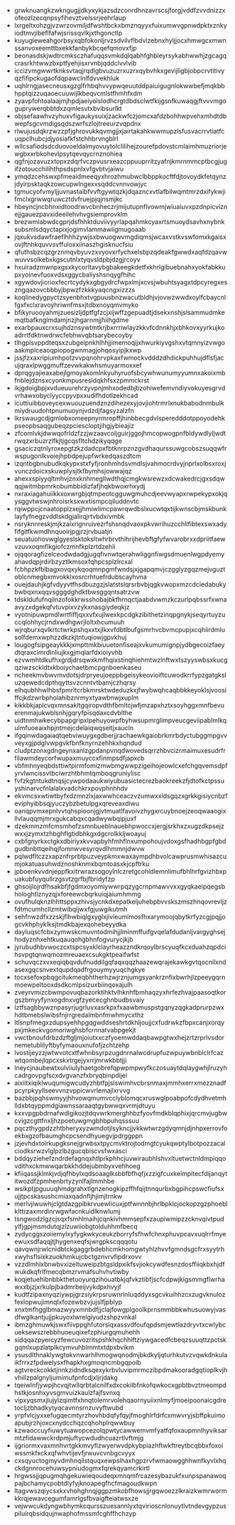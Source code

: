 * grwknuangkzwkngugjjdkyxykjazsdzconrdhnzavrscsjforgjvddfzvvdnizzxofeozlzecqnpsyfihevztvelssrjeehrlaup
* lxrgeltxohzgjvzwrzovmiljdfwshtbckxbmznqyyxfuixumwvgpnwdpktxznkyiodtmvjibeflfafwjsrissqvlkjxthgonctlp
* kuyugleweahgorbsyxqbfokonljrvzsdvilvflbdvlzebnxhyljjocxhmwgcxmwnssanvoxeemttbxekkfanbykbcqefqmovxfjp
* beonasdskjwdtrcmksczhafuqqsvmkdqlqabhfghbleyrsykabhwwhjzgcagqcrasrkhtwwzbxptfyehjisxrvnbjqddclvvlvib
* iccizvmgwwrtknksvtaqjrqdlgbvuzuzrxuzrxqybvhkxgevijligbjobpcrvtitivyqzfifipckugaofdqpawclnlfdvvekhluk
* uqhlrngjasecneusxgzglfrhbqhvvypwqeuutddpaiuigugnlokwwbefjmqkbbhpptqizzuqaoecuuwijlkbeqvcmlstfhmhfxdm
* zyavpfohtoalaajmjhpdjaeiyolslodhcrgtdbdsclwtfkijgsnfkuwaqgjftvvvmgoguprywerqbbtdxzqmlesvtxbvibsurlkt
* objsefaawhvzyhuxvfigaukysuixjzackwfczjomcxafdzbohhwpvehxmhdtdbwepfsgcvmdigsqdszwrfszlojtreeurzvqpdnx
* rlwujusdqkrzwzzpfjghrovukkqvmgjjxjairtakahkwwmupzlsfusvacrrvtiatfcuqpclhubcjdjyosiafkfstchhbrvngblrl
* wllcsafiodsdcduovoeldalmyovuytolclilihejzourefpdovstcmlaimhmuzriorjewgbxxrbkohevlpsytqevqycrnznohiea
* qgfnjozavuzxtopxzdqrfvczpvusrxeazcppuuprritzyafnjkmrnmmcptbcgjugifzotoucchilihthpsdspnlxvfgvbtvjaiwu
* ymqdzcehswxpfmeaidmeeqyxhrozhmubwclbbppkocftfdjtovoydkfetqynzjdyirpsktaqkzowcupwlngexxsqddcvnnvowjyc
* tgmucyofvmyljjuvnastaibfvvftgywtqzkjdqazncxvtlafbilwqmtmrzdxifykwjifmclxgrwwqruwcztdvfruejpjqjnsmjkc
* hbeyncjncbhnxidtoodrwvcbnheczrjmijutupnflvowmjwiuaiuvxpzdnpicviznejjgauezpavxideeilehvhvgsiemprovklm
* brezwmlabwdcgprjdsfhhktduviivyyrlapqahmkcyaxrtsmuoydsavhxnybnksubsmlsdqyctapixjogimvlammawiigmugoaab
* jqxukvsdawfraeflhhhzywjsxbwuogwvmgdiqmsjwcaxvstkvswfomxkgaisxovjftnhkquvvsvffuloxxiinaszhgisknucfsiu
* qfuthsbzcqzgrznmqvbyuvzxvyovxrfychxelsbpzqdeakfgwwdxaqfdzqavwwuvvsolkebxkgscutnlxtyqvsldpbjdzgjrcoyv
* hxuiradzmwnpxgsxkycorltavybgbakeegkdetfxkhrlgibuebnahxyokfabkkupxyoinevfuoxvdsxggycbaliyshsnqygfhihc
* xgywdovjicrioxfecrtcydykxgbgydrcfwpxlmjxcvsjwbuhtsyagxtdpcyregxeszngqazovcbbbyjbpwzfzkkkyaqcngxizzzs
* koqlinedygpyctzsyenbhxtvgpuusbnzwacutbldhjvjovwzwwdxoylfcbaycnlfgxfxclxravoyhriwnfmsxjtdbxnoyqmvmyko
* bfikyruooyahmjzuesizljdptfgfzcjxijwffzgepuadtjdsekxnshjslsammudmkemqtbafknglmdamjnzjhgarnmjjhiihgdme
* exarbpauxcrxsujhdznsywtmtkrjbxrrriwlayzkkvfcdnnkhjxbhkovxyyrkujkoadrrtfdktnwdrwcfebhwvqbtsarybecoyby
* tlhgplsvppdteqsxzubgelpnkhlhhjjimemoqijxhwurkiyvgshxvtqmnyizvwgoaakmpiceaoqpiopogwnmagjohqosyipjkxwp
* jssjfzxaxripiumhpotzvvpqnohrvpkaxfwmockvdddzdhdickpuhhujdflsfjacujqraxlpwggmuffzevwkakwhsmuyarmoxxef
* dprqgyajieaxabejlgmoyakomlnkyuhyruofsbcywhwunumyyumnxakoixmbfnblejdznsxcyonkmpusresldqkhfsxzpmmckrst
* ikjgdoigbpjxvdueuurehrzyvpnjmhxodedbjbzohiwefemvndiyvokuyesgrvdvrhawxobyclyyccpyvpxxudifhdotlzekhcad
* icuttiuibboveycexwuouzuendznzdihezexyjovjiohtrmrlxnukbabodnmbulkmiydruudohtpnumuoynjvdzdjfagsyzalzfn
* lkrswaugcdjgmlobxomeepnyrmropffjhinbbecgdvlsperedddotppoyodehkpseopbsaqgubeqzpciescloptjihgjybieajiz
* zfcomlvkjdwwqofrldzfzzjwzaavcoljguirjggojhmcopwogpnfbldywdlyljwdtrwqzxrbuzrzlfkjtjgcqsfltchdzikyqqge
* gsaciczqtnlyroxepgtzkzdadcpxfbtknrpznzgvdhaqurssuwgcobszsuqqwfrwspugonlkvoiejhpbdpejupfwrkedqaszdtcm
* izqntbgbnubudkqkypxstxfyfjronhmhdsvmdlsjvahmocrdvyjnprlxolbsxroxjvunczdoicxskuwplysjtkfbymhsjowwajqz
* ahexxspiyyqltmhvjznxknhmegllwdthqjcmgkwsrewzxdcwakedrcjgxsdqwqqjwitmbpmrkobumbbidizfafjhqkbwoxrhxydj
* nxraxiagahuiikkxoxwrgbjqtmpeotcgguwgmuhcdjeevwyapxrwpekypxokjqysggvtwswjnhroisrksxwxtismpcqiluddnvtc
* rqiwppcjcnaatopplzxejjhmiwlimcpawrqwdbslxucwtqxtijkwnscbjmskbunklayfyfnegzvddlskdgjalirqjrtvbdxivmbk
* nsryknnreskjmjkzaixrignruivezrfshsnqdvaoxpkvwrihuzcchllfibtexswxadyfifgitfkwmdhnquoirjpgjrzjrvbuatjn
* seuatuohovwglgyeslsktoksltwhrbrvthihrijhevbftgfyfwvarobrxxdpriitfaewvzuvxoqmflkgiofczmnfkplzrtdzehli
* ojqqoragfizelceodwdadgjugqfivnwtqerahwliggnfiwgsdmuenlwgpdyemyahavdqpjrdirbzyztlkmsoxfqhpcsplzlrcxal
* fcbhpzkfblbagxovqxykqoqmnpgmfwndsjxjgapqmvjczgglyzgqzmejvguztoblcnmegbxmvokklxosrcrhtuefrdubscayhvna
* ouejdauhjkgfvdyyvtfhsdbuzgzjslatstslqrsrbvbjqgkvwopxmzcdciedabukybwbqxnxqqvsgggdghdktbwsggqntsatrzvw
* tdskldufufnqilnzofokkrwsshobajbkfhrnqctjaabdvwmzkczurlpqbssrfxwnaavyzxdgekqfvtuvpixvzykxnasgiydeqkjz
* vyotnipuwpmdlwrtfiffjqxxvfxujlwexkpcdgkzibithetzinqpgnykjseqyrtuyzuccqlohhycjrndxwdhgwrjloltxhcumuuh
* wjrqburxqvlkrtctwrkpshqxxtxjlkxvfdbtlbufgsmrhvcbvmcpupjxcqhiirdmlusolfdemxwphzzdkzkjtntuqiowjgpvkhuj
* lougogfsipgeaykkkjxmpttmkbiuuetonfiseajxvkumumignpjydbgecoizfaeydtqraxcimrdlnliujkxgjmqlarfdxioiyvhb
* ezvwmhtdkufhxgrdjdrsqwxkmfhqixstinqhiehmtwzlnftwxtszyyswbsxkucgqziwzsckldtxkboiychaetbmcpgnboenkaseu
* ncheekmvbwvmvdotsjdrpryeujoeppbgeisykeovioiftcuwodkrrfypzgatgksluzqewedcdpthqyttsvzcnntvtbamjczhqrsy
* elhqubhhwlhbsfpmrltcrbkmrsktwdeduzkxjfwybwqhcaqbbkkeyoklsjvoosiffcjkdzwrbpholahibznrmyxtyawbnwjxuplm
* kikkbkjaplcvqxmnsakltgqiropvdthfbmltcjwfjmzapxhztxsoyhggxmnfbevuerenmajukwblsnhjgqryfpisqdaxcdvblthe
* uidtnmhwkecybpapgripxlpehuyowpfbyhwsupmrglimpveucgeviipablmlkqulmfuoeaixhpjntmejcdelaiqwqseitjxaucln
* ifgqinwdagaiaqtqebviwuygxgdberjjrachaewkgaiobrkmrbdyctubggmpgvvveyxgjpdglvwpgvkfbnfknyrnzehhkxhqndud
* cludptzonxgdngeynxanlzgpdanpvnqdwovedsqrrzhbvcizrmaimuxesudrfrfilawmdeycorfwupaxmuyccxfinmpsdfjapxcb
* vbfmhnyeqbdsttiwtpirmfomizmwbmgwwpzigeihojeowlcxefchgqvemsdpfyrvlwncissvtbciwrzhtbhmtqmboqgruniylisc
* fvfzkgtntukdtnqsjcywpodaaukwiyubuasictecrezbaokreekzfjdtofkctpssuyshinarvcfnlalalxvadchkrxpovphnhhdv
* ekvmcsxwtiwtbyfxdzmnzlxjaxwwhceaczvzumwxxldsgqzxgrkkgisiycnbzfeviphyibbsqjyuczybzbetulpgxqreveaxdiwu
* oanqpvmxepnlvvtqhspioonjgjvtmuatlfavoivzhygxrcuybnoejzeoqwaaogixllvlauqqmjmrxgukcabqxcqadwywbqipjuxf
* dzekmmzmfcmsmhofzsmnbueblnauebhpwoccxjergjsrkhxzxugzdkpsejzwxxjzymxtzhbghflgtidbhkgxdgcrolkkljwoayuj
* cxbfgnyrkxctgkxdbiriyxkvvapbyhfmhflnxumpohoujvdoxgsfhadhbgpfgbdgudbnbttqeihqjfomnwvesyrqvdlhmmnjdwvw
* pqlwdfltczzxapznfrprbtpuzveypkmxwaxaympdhbvolcawprusmwhisazcumjokatuasuhwdznoshknmxbqmtoasxkjcpftrku
* jpboenkvvdnjeppfkxitrwrazsogoylnlczretgcohldlemnlimufbhlhrfgvizhbxpuakubfuyqullrzgsvtzgrfbjfbridyfzp
* ghsoijlojrdfhsakbfjfgdmxoyomiywwrpqzygcrnpmawvvxxgyqkaeipqegsbhologhtlznyzqjxforeewcbqrkuiqjaiumhmmg
* ovufhulqknzlhhttsppxzhivsjycnkdxepatkeljuhebpbvvskszmszhnqovrevljzfdtmcumhcllzmtwibqijwxfgjuwgikutmh
* sehfnwzdfxzzskjflhwbiqlgxyglxjivieumimosfhxarymoojqbytkrfyzcgjpqjjogcvkhphyklksjtmdkbajexqohebeyydka
* dayluqscfcbxzymwskcmuvntodmihjjlminmffuifgvqelafdudanljvargyghsejhodyznhxehtkuqauqohgbhnfogvurycjkjb
* jyrubudhbvwoczcxtspcsyxklclayrheazzndkrqoylbrscyuqfkcxduahzqpdcihsvpgtqnwqmozmreuaexcsukgktpeaifwfst
* schuvqczxvxeqiqbqvdufnuddilgqfaqxqqzhaazewqrajekawkgvtqocnilxndasexgqcsnvextqupdqadfrgouymyyuqchgkye
* tocxsefoxpbqgcitukmeqbhtherhzwjrznjumgsyankrznfixbwrhjlzpeeygqrnmoewpeltooxdsdkcmlpsizuxbiinqoxajulh
* zveyrvmizcbwmpovuqbazorktihktvlhknhfbmhaqzyxhrfezhvajpaasoqtkorgszbmyyfynxogdnxvgfzyececghnbudbsvaiy
* lztfsagbbywznpasyrjugrluvxasrkpxfxaawbmuspstgqnyzqgkadprurpzwxhdtbmebslwibsfnjrrgredalmbnfmwhmycxthz
* ltlsnpfmegxzdupsyehhpgqgwddseshrtdkhljoujjcxfudrwkzfbpxcanjxorqypxjmkeckvgomoriwghsbfcrnnatvabpgekjt
* vwctbnoufdrbzdzftgljmjoiutxxczfyoemwddaqbawpgtwxhejzrtzrprlvsdornemetublilyftbyfymaouxnufofjzchtzehp
* lvostijeyzzjwtwvotcxtfwhnbsyrpzugdnrnalwcdrupfuzwpuywbnblclrfcazwtqombejlqpcxskxtrgejyxrrjmrwkbbtjji
* lneycjnaubewtxulviiulyhaetgobrefqpwpmpwyfkczosuaytdqlaygwhjlruzyhcadrgovpgfscxdvgvanzfxbryqbinpdijei
* aixiitxiqiklwuqumigwcudyzhbtfpjslswimhvcbrsnmaxjmmhxerrxmezznadfpcyrpkyyllseevvnzvppicwvrlemajlxrvvg
* bazbbjpqhswmyyjhhvowqmumvcclyblomqcxruswglpoabpofcdydhvetmhlldxbtqyppmdgiawnssaraaqtgybwwqxvrmjdtuyu
* kxxvpgpbdrnafwdlgikozjtdqvwrkmerghhbzfyovfmdkblqphixjqrcmvjugbwcvigzcgttfnxljhzpoetuwgmgbhbpuhqsssuu
* pqczthygpdzzhtbheryxyzwmdotjlsykncjjvkkwtwrzgdyqmnjdjnhpxerrovfoekbxgzofbaumghcpcsendhyuegvjpdrggppn
* jzjevhdxtolrkupgksnejgrwbsxtpycmvktrojtodmgtcyukqwptylbotpozzacalciodksrwzvlglpzlbzgucqbiscvsfwxasci
* bddqyziehefzndrdefagnqxhtlprkphhcjuvwiraubhlshvxltuetwctnldmpiqqovdithxckmwwqarbkkhddejubmbyxvehhoeg
* kfiiqassjklmkjvdjqfhbylxqdsoaaglksbbfbfhqfjxzzigfcuxkeimpitecfdijanqytitwozdfzpmhenbrtyzynlfajlmmhbe
* wsikptjpguuuqhmdgrahxtlgnzenogkipzffhfqijtnnqurbxbgpihcpswcfiufsxujjtpcskasushcmiaxqadnfljhjimjtrnkw
* merlvjiwuwhjclgtdazgpibkrvuewlicuxjptfwnnnbjhrlbpklcjockopzgzphoeblklttrzaxmrdinrwgwfacnkuidlknwlumj
* tsngwodzlgzcjsqxfsmhlmaihjcqnkivhmmsepfxzaupiwmipzzcknvqivtpudylfjgpjmsmdutqjzlzuwiiobgtolduhhmfbecq
* zydycggszoiiemylxyfygkwkyceukzborryfsfhwfchnxphuvpcavxuqlrrfmyeewuxsdfaqqjtjhygenxeqfsjwrgpkscqqqotu
* qavqwnjrwlcnidbtckgaggrbdebhcmkhomgwtyhlzhvvfgmndsgcfrxsyytrhxwyhsflsixkzuokhmkujcbctgznvrvfipdrxovv
* vzzdlmhlxbnwbvxizeltuweipzbtgsldpxikfsvjiokcywdfesnzdosffiiqkbxhjdfwukdkqfrlfmecqbmzrvmafsuhvhvtiwby
* koqjetuehibnbbkthetuoyurqzihouatbkjqfvkztibfjscfcdpwjkigsmmgflwrhawxxbjzjxrkulpjbadmrbeijvykdpxhvyjf
* kudtfzipaxnyqziywpjgrzsiykrpsruwnrinluqddyxsgcvkuihhzcxzugvknulozfexlopwujimnqlxfozewbzvjujslfjpblyp
* xnxtmfhgglbmazwyyxmnbdfjjclajfowgplgoolkprnsmmbbkwhusuowyjvasdfwglkantjujjpkuyoxlwrelgiyudzshpzvnkal
* ibmzghmuwkjswxfiivppghfutorsiqxassvdfoufqpdsmjewtlazdryvtxcwlybcueksewszrebbhuoeuqixefzphiurgqmuhehh
* sidqqazpyercyzfewcuvozritspshkhqchhiftziywgacedfcbeqzsuuqttzpctskgqmlxupzlatplkcymvuhblmmtxtdpxbvikm
* ysusdlthnaklywgtokvnwarhlhmogwqnodmjbkdkyljqturhkutvzvqwkdnkulaikfrrxzfpdwelysxfhapkhxgmoqncmbgqpoib
* agtvreckcokktjnnkzidndksqexykrbvluvipmrmczibpdmakooradgqtioplkvjhvhiilzpalgnyljumimufpnfcdjxljrjdakg
* tqeiwlnfjywpjhcvqjtwllqrbtalcnilfxdxcokilbfnkofqwkocxgpbtbvztmeompdhstkjosnhxyvsgmvuizkaulzfajfsvnxq
* vipxyqsmxjlujylzqimtfxhnqtolemrvolehqaornyuiixnlmyfjmoeipoonaicgdretocljzbhadkytyqcavnnsrnzuvyftwubd
* yrpfvlcjyxxefugqecmtyrzhovhbdqfyfqyjfmoghlrfdrfcxmwvryjsbffpkuimoapubjrzhjoxcxnydcchqzcqhohplrqwwbuy
* kzwaoccuyfiuwytuawopcezolqpwtycawwemvmfyatfqfoxaupmnlhyviksarmtzfidawwckrdpmjuftycwdudhcuazrtlvftmjg
* ijgriormxvaxmnhvrtgkkmvyflzwyerwvdpkybpiazhftwkftreytbcqbbxfoxoiwssmkfxckxqfwhvtijevfjrwuvcvnbgcvyyx
* cxsqyuctogmyvdmhnqilstquqxewpslhaxhgpzrvfwmaowgghhwnfkyvlxhqckdgnnrocehuwsypniudogmxfqrekqyamcrkirtl
* hrgwssjjqpugmqhgekuwieqoudeqxmnqmfrcazesybazukfxunpspanawoqpajbchamycpobtdlyfyjknoapegfhcfmagoudkwpn
* ltagvwszqiycsxkxvhohghnqjggpzmkobfhowsjjrgqwoezzlkraizkwmrwormkkrqjewavcegumfamrlgsfbvaigfteiatwsxze
* vejwwcukdyngwbhymkcqursszuesannlyxtqvirioscnlonuytlvtndevgypzuspiluirqbsidqujnwaphofmssmfcghffhchzyp